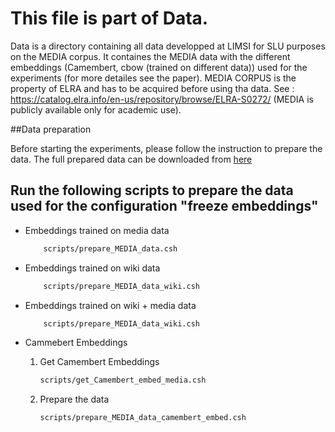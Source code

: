 #
# This file is part of Data.

Data is a directory containing all data developped at LIMSI for SLU purposes on the MEDIA corpus. 
It containes the MEDIA data with the different embeddings (Camembert, cbow (trained on different data)) used for the experiments (for more detailes see the paper).
MEDIA CORPUS is the property of ELRA and has to be acquired before using tha data. See : https://catalog.elra.info/en-us/repository/browse/ELRA-S0272/ (MEDIA is publicly available only for academic use).


##Data preparation 

Before starting the experiments, please follow the instruction to prepare the data. 
The full prepared data can be downloaded from [here](https://perso.limsi.fr/ghannay/Data.zip) 

## Run the following scripts to prepare the data used for the configuration "freeze embeddings"
- Embeddings trained on media data
	```bash
		scripts/prepare_MEDIA_data.csh 
	```
- Embeddings trained on wiki data
	```bash
		scripts/prepare_MEDIA_data_wiki.csh 
	```
- Embeddings trained on wiki + media data
	```bash
		scripts/prepare_MEDIA_data_wiki.csh 
	```
- Cammebert Embeddings 
	1. Get Camembert Embeddings 
	
		```bash
		scripts/get_Camembert_embed_media.csh
		```		
	2. Prepare the data 
	
		```bash
		scripts/prepare_MEDIA_data_camembert_embed.csh
		```
